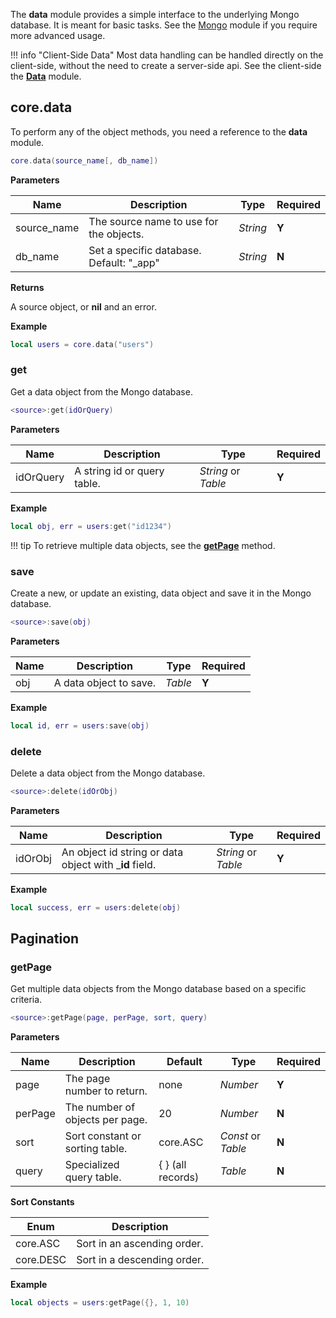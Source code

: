 The __data__ module provides a simple interface to the underlying Mongo database. It is meant for basic tasks. See the [Mongo](/server/modules/mongo/) module if you require more advanced usage.

!!! info "Client-Side Data"
    Most data handling can be handled directly on the client-side, without the need to create a server-side api. See the client-side the __[Data](/client/modules/data/)__ module.

## core.data

To perform any of the object methods, you need a reference to the __data__ module.

```lua
core.data(source_name[, db_name])
```

__Parameters__

|Name|Description|Type|Required|
|----|-----------|----|--------|
|source_name|The source name to use for the objects.|_String_|__Y__|
|db_name|Set a specific database. Default: "_app"|_String_|__N__|

__Returns__

A source object, or __nil__ and an error.

__Example__

```lua
local users = core.data("users")
```

### get

Get a data object from the Mongo database.

```lua
<source>:get(idOrQuery)
```

__Parameters__

|Name|Description|Type|Required|
|----|-----------|----|--------|
|idOrQuery|A string id or query table.|_String_ or _Table_|__Y__|

__Example__

```lua
local obj, err = users:get("id1234")
```

!!! tip
    To retrieve multiple data objects, see the __[getPage](#getpage)__ method.

### save

Create a new, or update an existing, data object and save it in the Mongo database.

```lua
<source>:save(obj)
```

__Parameters__

|Name|Description|Type|Required|
|----|-----------|----|--------|
|obj|A data object to save.|_Table_|__Y__|

__Example__

```lua
local id, err = users:save(obj)
```

### delete

Delete a data object from the Mongo database.

```lua
<source>:delete(idOrObj)
```

__Parameters__

|Name|Description|Type|Required|
|----|-----------|----|--------|
|idOrObj|An object id string or data object with ___id__ field.|_String_ or _Table_|__Y__|

__Example__

```lua
local success, err = users:delete(obj)
```

## Pagination

### getPage

Get multiple data objects from the Mongo database based on a specific criteria.

```lua
<source>:getPage(page, perPage, sort, query)
```

__Parameters__

|Name|Description|Default|Type|Required|
|----|-----------|----|-------|--------|
|page|The page number to return.|none|_Number_|__Y__|
|perPage|The number of objects per page.|20|_Number_|__N__|
|sort|Sort constant or sorting table.|core.ASC|_Const_ or _Table_|__N__|
|query|Specialized query table.|{ } (all records)|_Table_|__N__|

__Sort Constants__

|Enum|Description|
|----|-----------|
|core.ASC|Sort in an ascending order.|
|core.DESC|Sort in a descending order.|

__Example__

```lua
local objects = users:getPage({}, 1, 10)
```
